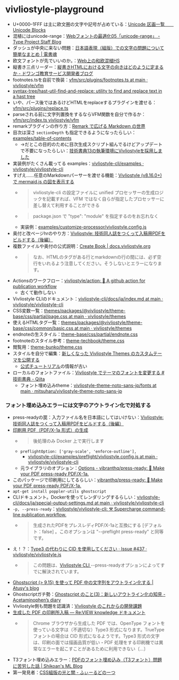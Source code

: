 # vivliostyle-playground

- U+0000–1FFF は主に欧文圏の文字や記号が占めている：[Unicode 区画一覧　　Unicode Blocks](http://occhann.web.fc2.com/References/UnicodeBlocks.html)
- 混植にはunicode-range：[Webフォントの最適化05「unicode-range」 - Type Project Staff Blog](https://typeproject.com/staffblog/3464)
- ダッシュが中央に来ない問題：[日本語表現（組版）での文字の問題について簡単なまとめ | 電書魂](http://densyodamasii.com/?p=3913)
- 欧文フォントが先でいいのか。：[Web上の和欧混植HS](https://note.com/h_s_2022/n/nc8e7f9fb692e)
- 縦書き三点リーダー：[縦書きHTMLにおける文字の向きはどのように定まるか - ドワンゴ教育サービス開発者ブログ](https://blog.nnn.dev/entry/2022/07/01/180000)
- footnotes.tsを自前で換装：[vfm/src/plugins/footnotes.ts at main · vivliostyle/vfm](https://github.com/vivliostyle/vfm/blob/main/src/plugins/footnotes.ts)
- [syntax-tree/hast-util-find-and-replace: utility to find and replace text in a hast tree](https://github.com/syntax-tree/hast-util-find-and-replace)
- いや、パース後ではあるけどHTMLをreplaceするプラグインを渡せる：[vfm/src/plugins/replace.ts](https://github.com/vivliostyle/vfm/blob/main/src/plugins/replace.ts)
- parseされる前に文字列置換をするならVFM関数を自分で作るか：[vfm/src/index.ts vivliostyle/vfm](https://github.com/vivliostyle/vfm/blob/main/src/index.ts)
- remarkプラグインの作り方：[Remark で広げる Markdown の世界](https://vivliostyle.github.io/vivliostyle_doc/ja/vivliostyle-user-group-vol2/spring-raining/index.html)
- 目次は深さ `sectionDepth` も指定できるようになったらしい：[examples/table-of-contents](https://github.com/vivliostyle/vivliostyle-cli/tree/main/examples/table-of-contents)
  - →だとこの目的のために目次生成スクリプト組んでるけどアップデートで不要になったらしい：[技術書典13の執筆環境にVivliostyleを採用しました](https://zenn.dev/typebase_dev/articles/techbookfest13-vivliostyle#1.-%E7%9B%AE%E6%AC%A1%E3%81%8C%E3%81%84%E3%81%84%E6%84%9F%E3%81%98%E3%81%AB%E7%94%9F%E6%88%90%E3%81%A7%E3%81%8D%E3%81%AA%E3%81%84)
- 実装例がたくさん載ってる examples：[vivliostyle-cli/examples · vivliostyle/vivliostyle-cli](https://github.com/vivliostyle/vivliostyle-cli/tree/main/examples)
- すげえ……任意のMarkdownパーサーを渡せる機能：[Vivliostyle (v8.16.0+) で mermaid.js の図を表示する](https://zenn.dev/mura_mi/articles/4f08cc99f19887)
  - > vivliostyle-cli の設定ファイルに unified プロセッサーの生成ロジックを記載すれば、VFM ではなく自らが指定したプロセッサーに差し替えて利用することができる
  - > package.json で "type": "module" を指定するのをお忘れなく
  - 実装例：[examples/customize-processor/vivliostyle.config.js](https://github.com/vivliostyle/vivliostyle-cli/blob/main/examples/customize-processor/vivliostyle.config.js)
- 奥付と改ページhrのやり方：[Vivliostyle: 技術同人誌をつくって入稿用PDFをビルドする（後編）](https://zenn.dev/sky_y/articles/markdown-advent-2020-vivliostyle4)
- 複数ファイルや奥付の公式説明：[Create Book | docs.vivliostyle.org](https://docs.vivliostyle.org/ja/create-book.html)
  - > なお、HTMLのタグがある行とmarkdownの行の間には、必ず空行をいれるよう注意してください。そうしないとエラーになります。
- Actionsのワークフロー：[vivliostyle/action: 🔌 A github action for publication workflow](https://github.com/vivliostyle/action)
  - 古くて動作しない
- Vivliostyle CLIのドキュメント：[vivliostyle-cli/docs/ja/index.md at main · vivliostyle/vivliostyle-cli](https://github.com/vivliostyle/vivliostyle-cli/blob/main/docs/ja/index.md)
- CSS変数一覧：[themes/packages/@vivliostyle/theme-base/css/partial/page.css at main · vivliostyle/themes](https://github.com/vivliostyle/themes/blob/main/packages/%40vivliostyle/theme-base/css/partial/page.css)
- 使えるHTMLタグ一覧：[themes/packages/@vivliostyle/theme-base/css/common/basic.css at main · vivliostyle/themes](https://github.com/vivliostyle/themes/blob/main/packages/%40vivliostyle/theme-base/css/common/basic.css)
- endnoteの生スタイル：[theme-base/css/partial/endnote.css ](https://github.com/vivliostyle/themes/blob/main/packages/%40vivliostyle/theme-base/css/partial/endnote.css)
- footnoteのスタイル参考：[theme-techbook/theme.css](https://github.com/vivliostyle/themes/blob/main/packages/%40vivliostyle/theme-techbook/theme.css)
- 閲覧用：[theme-bunko/theme.css](https://github.com/vivliostyle/themes/blob/main/packages/%40vivliostyle/theme-bunko/theme.css)
- スタイルを自分で編集：[新しくなった Vivliostyle Themes のカスタムテーマを公開する](https://zenn.dev/macneko/articles/e08dcfaef8e6b0)
  - [公式チュートリアル](https://vivliostyle.org/ja/tutorials/)の情報が古い
- ローカルのフォントファイル：[Vivliostyle でテーマのフォントを変更する #技術書典 - Qiita](https://qiita.com/mitsuharu_e/items/9bf2b7eee2767aee2613)
  - フォント埋め込みtheme：[vivliostyle-theme-noto-sans-jp/fonts at main · mitsuharu/vivliostyle-theme-noto-sans-jp](https://github.com/mitsuharu/vivliostyle-theme-noto-sans-jp/tree/main/fonts)

### フォント埋め込みエラーには文字のアウトライン化で対処する

- press-readyの罠：入力ファイル名を日本語にしてはいけない：[Vivliostyle: 技術同人誌をつくって入稿用PDFをビルドする（後編）](https://zenn.dev/sky_y/articles/markdown-advent-2020-vivliostyle4#press-ready%E3%81%AE%E7%BD%A0%EF%BC%9A%E5%85%A5%E5%8A%9B%E3%83%95%E3%82%A1%E3%82%A4%E3%83%AB%E5%90%8D%E3%82%92%E6%97%A5%E6%9C%AC%E8%AA%9E%E3%81%AB%E3%81%97%E3%81%A6%E3%81%AF%E3%81%84%E3%81%91%E3%81%AA%E3%81%84)
- [印刷用 PDF（PDF/X-1a 形式）の生成](https://github.com/vivliostyle/vivliostyle-cli/blob/main/docs/ja/special-output-settings.md#%E5%8D%B0%E5%88%B7%E7%94%A8-pdfpdfx-1a-%E5%BD%A2%E5%BC%8F%E3%81%AE%E7%94%9F%E6%88%90)
  - > 後処理のみ Docker 上で実行します
  - `preflightOption: ['gray-scale', 'enforce-outline'],`
    - [vivliostyle-cli/examples/preflight/vivliostyle.config.js at main · vivliostyle/vivliostyle-cli](https://github.com/vivliostyle/vivliostyle-cli/blob/main/examples/preflight/vivliostyle.config.js)
  - 元ライブラリのオプション：[Options - vibranthq/press-ready: 🚀 Make your PDF press-ready PDF/X-1a.](https://github.com/vibranthq/press-ready?tab=readme-ov-file#options)
-  このパッケージで印刷用にしてるらしい：[vibranthq/press-ready: 🚀 Make your PDF press-ready PDF/X-1a.](https://github.com/vibranthq/press-ready)
  - `apt-get install poppler-utils ghostscript`
- CLIドキュメント。Dockerを使ってレンダリングするらしい：[vivliostyle-cli/docs/ja/special-output-settings.md at main · vivliostyle/vivliostyle-cli](https://github.com/vivliostyle/vivliostyle-cli/blob/main/docs/ja/special-output-settings.md#%E5%8D%B0%E5%88%B7%E7%94%A8-pdfpdfx-1a-%E5%BD%A2%E5%BC%8F%E3%81%AE%E7%94%9F%E6%88%90)
- `-p, --press-ready`：[vivliostyle/vivliostyle-cli: ⚒ Supercharge command-line publication workflow.](https://github.com/vivliostyle/vivliostyle-cli)
  - > 生成されたPDFをプレスレディPDF/X-1aと互換にする [デフォルト：false] 。このオプションは "--preflight press-ready" と同等です。
- え！？：[Type3 の代わりに CID を使用してください · Issue #437 · vivliostyle/vivliostyle.js](https://github.com/vivliostyle/vivliostyle.js/issues/437)
  - > この問題は、[Vivliostyle CLI ](https://github.com/vivliostyle/vivliostyle-cli)--press-readyオプションによってすでに解決されています。
- [Ghostscript (> 9.15) を使って PDF 中の文字列をアウトライン化する | Atusy's blog](https://blog.atusy.net/2019/05/23/outline-pdf-glyphs-by-gs/)
- Ghostscriptガチ勢：[Ghostscript のこと(3)：新しいアウトライン化の知見 - Acetaminophen’s diary](https://acetaminophen.hatenablog.com/entry/2015/03/14/221359)
- Vivliostyle側も問題を認識済：[Vivliostyle のこれからの開発課題](https://vivliostyle.github.io/vivliostyle_doc/ja/vivliostyle-user-group-vol2/shinyu/index.html)
- [生成した PDF の印刷所入稿 — Re:VIEW knowledge ドキュメント](https://review-knowledge-ja.readthedocs.io/ja/latest/printing/submit.html#71533ec87c26e13f448c6bf22d8ef91b)
  - > Chrome ブラウザから生成した PDF では、OpenType フォントを使っている文字は（不適切な）Type3 形式になります。TrueType フォントの場合は CID 形式になるようです。Type3 形式の文字は、印刷の面では描画品質が低い・PDF 処理をする印刷機では異常なエラーを起こすことがあるために利用できない〔…〕
- T3フォント埋め込みエラー：[PDFのフォント埋め込み（T3フォント）問題に苦労した話 | Shikoan's ML Blog](https://blog.shikoan.com/pdf-font-embed/)
- 第一発見者：[CSS組版の光と闇 - ふぃーるどのーつ](https://blog.fieldnotes.jp/entry/css-layouting)
